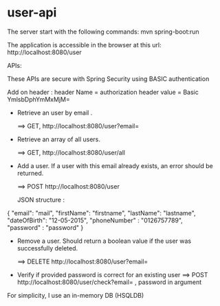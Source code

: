 # user-api

The server start with the following commands:
mvn spring-boot:run

The application is accessible in the browser at this url: http://localhost:8080/user

APIs:
 
These APIs are secure with Spring Security using BASIC authentication

Add on header : 
header Name = authorization 
header value = Basic YmlsbDphYmMxMjM=

- Retrieve an user by email .

  ==> GET,  http://localhost:8080/user?email=
  
- Retrieve an array of all users.

  ==> GET,  http://localhost:8080/user/all    


- Add a user. If a user with this email already exists, an error should be returned.

  ==> POST  http://localhost:8080/user
  
  JSON structure  :
  
{
	"email": "mail",
	"firstName": "firstname",
	"lastName": "lastname",
	"dateOfBirth": "12-05-2015",
	"phoneNumber" : "0126757789",	 
	"password" : "password"
}

- Remove a user. Should return a boolean value if the user was successfully deleted.
  
  ==> DELETE http://localhost:8080/user?email=

- Verify if provided password is correct for an existing user
  ==> POST http://localhost:8080/user/check?email= , password in argument  

For simplicity, I use an in-memory DB (HSQLDB)
